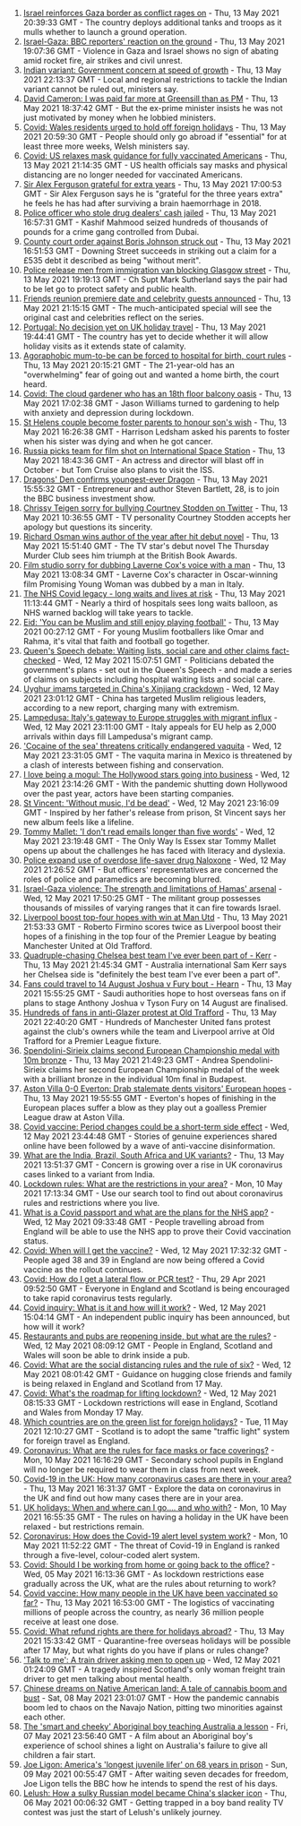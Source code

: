 1. [Israel reinforces Gaza border as conflict rages on](https://www.bbc.co.uk/news/world-middle-east-57097475) - Thu, 13 May 2021 20:39:33 GMT - The country deploys additional tanks and troops as it mulls whether to launch a ground operation.
2. [Israel-Gaza: BBC reporters' reaction on the ground](https://www.bbc.co.uk/news/world-middle-east-57108109) - Thu, 13 May 2021 19:07:36 GMT - Violence in Gaza and Israel shows no sign of abating amid rocket fire, air strikes and civil unrest.
3. [Indian variant: Government concern at speed of growth](https://www.bbc.co.uk/news/uk-57109660) - Thu, 13 May 2021 22:13:37 GMT - Local and regional restrictions to tackle the Indian variant cannot be ruled out, ministers say.
4. [David Cameron: I was paid far more at Greensill than as PM](https://www.bbc.co.uk/news/uk-politics-57104234) - Thu, 13 May 2021 18:37:42 GMT - But the ex-prime minister insists he was not just motivated by money when he lobbied ministers.
5. [Covid: Wales residents urged to hold off foreign holidays](https://www.bbc.co.uk/news/uk-wales-57102249) - Thu, 13 May 2021 20:59:30 GMT - People should only go abroad if "essential" for at least three more weeks, Welsh ministers say.
6. [Covid: US relaxes mask guidance for fully vaccinated Americans](https://www.bbc.co.uk/news/world-us-canada-57109039) - Thu, 13 May 2021 21:14:35 GMT - US health officials say masks and physical distancing are no longer needed for vaccinated Americans.
7. [Sir Alex Ferguson grateful for extra years](https://www.bbc.co.uk/sport/football/57098656) - Thu, 13 May 2021 17:00:53 GMT - Sir Alex Ferguson says he is "grateful for the three years extra" he feels he has had after surviving a brain haemorrhage in 2018.
8. [Police officer who stole drug dealers' cash jailed](https://www.bbc.co.uk/news/uk-57100058) - Thu, 13 May 2021 16:57:31 GMT - Kashif Mahmood seized hundreds of thousands of pounds for a crime gang controlled from Dubai.
9. [County court order against Boris Johnson struck out](https://www.bbc.co.uk/news/uk-politics-57099607) - Thu, 13 May 2021 16:51:53 GMT - Downing Street succeeds in striking out a claim for a £535 debt it described as being "without merit".
10. [Police release men from immigration van blocking Glasgow street](https://www.bbc.co.uk/news/uk-scotland-glasgow-west-57100259) - Thu, 13 May 2021 19:19:13 GMT - Ch Supt Mark Sutherland says the pair had to be let go to protect safety and public health.
11. [Friends reunion premiere date and celebrity guests announced](https://www.bbc.co.uk/news/entertainment-arts-57109563) - Thu, 13 May 2021 21:15:15 GMT - The much-anticipated special will see the original cast and celebrities reflect on the series.
12. [Portugal: No decision yet on UK holiday travel](https://www.bbc.co.uk/news/business-57107154) - Thu, 13 May 2021 19:44:41 GMT - The country has yet to decide whether it will allow holiday visits as it extends state of calamity.
13. [Agoraphobic mum-to-be can be forced to hospital for birth, court rules](https://www.bbc.co.uk/news/uk-57108649) - Thu, 13 May 2021 20:15:21 GMT - The 21-year-old has an "overwhelming" fear of going out and wanted a home birth, the court heard.
14. [Covid: The cloud gardener who has an 18th floor balcony oasis](https://www.bbc.co.uk/news/uk-england-manchester-57106688) - Thu, 13 May 2021 17:02:38 GMT - Jason Williams turned to gardening to help with anxiety and depression during lockdown.
15. [St Helens couple become foster parents to honour son's wish](https://www.bbc.co.uk/news/uk-england-merseyside-57093938) - Thu, 13 May 2021 16:26:38 GMT - Harrison Ledsham asked his parents to foster when his sister was dying and when he got cancer.
16. [Russia picks team for film shot on International Space Station](https://www.bbc.co.uk/news/world-europe-57106618) - Thu, 13 May 2021 18:43:36 GMT - An actress and director will blast off in October - but Tom Cruise also plans to visit the ISS.
17. [Dragons' Den confirms youngest-ever Dragon](https://www.bbc.co.uk/news/entertainment-arts-57103198) - Thu, 13 May 2021 15:55:32 GMT - Entrepreneur and author Steven Bartlett, 28, is to join the BBC business investment show.
18. [Chrissy Teigen sorry for bullying Courtney Stodden on Twitter](https://www.bbc.co.uk/news/entertainment-arts-57098705) - Thu, 13 May 2021 10:36:55 GMT - TV personality Courtney Stodden accepts her apology but questions its sincerity.
19. [Richard Osman wins author of the year after hit debut novel](https://www.bbc.co.uk/news/entertainment-arts-57084973) - Thu, 13 May 2021 15:51:40 GMT - The TV star's debut novel The Thursday Murder Club sees him triumph at the British Book Awards.
20. [Film studio sorry for dubbing Laverne Cox's voice with a man](https://www.bbc.co.uk/news/entertainment-arts-57099395) - Thu, 13 May 2021 13:08:34 GMT - Laverne Cox's character in Oscar-winning film Promising Young Woman was dubbed by a man in Italy.
21. [The NHS Covid legacy - long waits and lives at risk](https://www.bbc.co.uk/news/health-57092797) - Thu, 13 May 2021 11:13:44 GMT - Nearly a third of hospitals sees long waits balloon, as NHS warned backlog will take years to tackle.
22. [Eid: 'You can be Muslim and still enjoy playing football'](https://www.bbc.co.uk/news/newsbeat-57056933) - Thu, 13 May 2021 00:27:12 GMT - For young Muslim footballers like Omar and Rahma, it's vital that faith and football go together.
23. [Queen's Speech debate: Waiting lists, social care and other claims fact-checked](https://www.bbc.co.uk/news/57076024) - Wed, 12 May 2021 15:07:51 GMT - Politicians debated the government's plans - set out in the Queen's Speech - and made a series of claims on subjects including hospital waiting lists and social care.
24. [Uyghur imams targeted in China's Xinjiang crackdown](https://www.bbc.co.uk/news/world-asia-china-56986057) - Wed, 12 May 2021 23:01:12 GMT - China has targeted Muslim religious leaders, according to a new report, charging many with extremism.
25. [Lampedusa: Italy's gateway to Europe struggles with migrant influx](https://www.bbc.co.uk/news/world-europe-57087818) - Wed, 12 May 2021 23:11:00 GMT - Italy appeals for EU help as 2,000 arrivals within days fill Lampedusa's migrant camp.
26. ['Cocaine of the sea' threatens critically endangered vaquita](https://www.bbc.co.uk/news/world-latin-america-57070814) - Wed, 12 May 2021 23:31:05 GMT - The vaquita marina in Mexico is threatened by a clash of interests between fishing and conservation.
27. [I love being a mogul: The Hollywood stars going into business](https://www.bbc.co.uk/news/business-57069474) - Wed, 12 May 2021 23:14:26 GMT - With the pandemic shutting down Hollywood over the past year, actors have been starting companies.
28. [St Vincent: 'Without music, I'd be dead'](https://www.bbc.co.uk/news/entertainment-arts-57026926) - Wed, 12 May 2021 23:16:09 GMT - Inspired by her father's release from prison, St Vincent says her new album feels like a lifeline.
29. [Tommy Mallet: 'I don't read emails longer than five words'](https://www.bbc.co.uk/news/education-57074195) - Wed, 12 May 2021 23:19:48 GMT - The Only Way Is Essex star Tommy Mallet opens up about the challenges he has faced with literacy and dyslexia.
30. [Police expand use of overdose life-saver drug Naloxone](https://www.bbc.co.uk/news/uk-57094536) - Wed, 12 May 2021 21:26:52 GMT - But officers' representatives are concerned the roles of police and paramedics are becoming blurred.
31. [Israel-Gaza violence: The strength and limitations of Hamas' arsenal](https://www.bbc.co.uk/news/world-middle-east-57092245) - Wed, 12 May 2021 17:50:25 GMT - The militant group possesses thousands of missiles of varying ranges that it can fire towards Israel.
32. [Liverpool boost top-four hopes with win at Man Utd](https://www.bbc.co.uk/sport/football/56876294) - Thu, 13 May 2021 21:53:33 GMT - Roberto Firmino scores twice as Liverpool boost their hopes of a finishing in the top four of the Premier League by beating Manchester United at Old Trafford.
33. [Quadruple-chasing Chelsea best team I've ever been part of - Kerr](https://www.bbc.co.uk/sport/football/57071124) - Thu, 13 May 2021 21:45:34 GMT - Australia international Sam Kerr says her Chelsea side is "definitely the best team I've ever been a part of".
34. [Fans could travel to 14 August Joshua v Fury bout - Hearn](https://www.bbc.co.uk/sport/boxing/57106074) - Thu, 13 May 2021 15:55:25 GMT - Saudi authorities hope to host overseas fans on if plans to stage Anthony Joshua v Tyson Fury on 14 August are finalised.
35. [Hundreds of fans in anti-Glazer protest at Old Trafford](https://www.bbc.co.uk/sport/football/57106079) - Thu, 13 May 2021 22:40:20 GMT - Hundreds of Manchester United fans protest against the club's owners while the team and Liverpool arrive at Old Trafford for a Premier League fixture.
36. [Spendolini-Sirieix claims second European Championship medal with 10m bronze](https://www.bbc.co.uk/sport/diving/57109663) - Thu, 13 May 2021 21:49:23 GMT - Andrea Spendolini-Sirieix claims her second European Championship medal of the week with a brilliant bronze in the individual 10m final in Budapest.
37. [Aston Villa 0-0 Everton: Drab stalemate dents visitors' European hopes](https://www.bbc.co.uk/sport/football/55598709) - Thu, 13 May 2021 19:55:55 GMT - Everton's hopes of finishing in the European places suffer a blow as they play out a goalless Premier League draw at Aston Villa.
38. [Covid vaccine: Period changes could be a short-term side effect](https://www.bbc.co.uk/news/health-56901353) - Wed, 12 May 2021 23:44:48 GMT - Stories of genuine experiences shared online have been followed by a wave of anti-vaccine disinformation.
39. [What are the India, Brazil, South Africa and UK variants?](https://www.bbc.co.uk/news/health-55659820) - Thu, 13 May 2021 13:51:37 GMT - Concern is growing over a rise in UK coronavirus cases linked to a variant from India.
40. [Lockdown rules: What are the restrictions in your area?](https://www.bbc.co.uk/news/uk-54373904) - Mon, 10 May 2021 17:13:34 GMT - Use our search tool to find out about coronavirus rules and restrictions where you live.
41. [What is a Covid passport and what are the plans for the NHS app?](https://www.bbc.co.uk/news/explainers-55718553) - Wed, 12 May 2021 09:33:48 GMT - People travelling abroad from England will be able to use the NHS app to prove their Covid vaccination status.
42. [Covid: When will I get the vaccine?](https://www.bbc.co.uk/news/health-55045639) - Wed, 12 May 2021 17:32:32 GMT - People aged 38 and 39 in England are now being offered a Covid vaccine as the rollout continues.
43. [Covid: How do I get a lateral flow or PCR test?](https://www.bbc.co.uk/news/health-51943612) - Thu, 29 Apr 2021 09:52:50 GMT - Everyone in England and Scotland is being encouraged to take rapid coronavirus tests regularly.
44. [Covid inquiry: What is it and how will it work?](https://www.bbc.co.uk/news/explainers-57085964) - Wed, 12 May 2021 15:04:14 GMT - An independent public inquiry has been announced, but how will it work?
45. [Restaurants and pubs are reopening inside, but what are the rules?](https://www.bbc.co.uk/news/business-52977388) - Wed, 12 May 2021 08:09:12 GMT - People in England, Scotland and Wales will soon be able to drink inside a pub.
46. [Covid: What are the social distancing rules and the rule of six?](https://www.bbc.co.uk/news/uk-51506729) - Wed, 12 May 2021 08:01:42 GMT - Guidance on hugging close friends and family is being relaxed in England and Scotland from 17 May.
47. [Covid: What's the roadmap for lifting lockdown?](https://www.bbc.co.uk/news/explainers-52530518) - Wed, 12 May 2021 08:15:33 GMT - Lockdown restrictions will ease in England, Scotland and Wales from Monday 17 May.
48. [Which countries are on the green list for foreign holidays?](https://www.bbc.co.uk/news/explainers-52544307) - Tue, 11 May 2021 12:10:27 GMT - Scotland is to adopt the same "traffic light" system for foreign travel as England.
49. [Coronavirus: What are the rules for face masks or face coverings?](https://www.bbc.co.uk/news/health-51205344) - Mon, 10 May 2021 16:16:29 GMT - Secondary school pupils in England will no longer be required to wear them in class from next week.
50. [Covid-19 in the UK: How many coronavirus cases are there in your area?](https://www.bbc.co.uk/news/uk-51768274) - Thu, 13 May 2021 16:31:37 GMT - Explore the data on coronavirus in the UK and find out how many cases there are in your area.
51. [UK holidays: When and where can I go.... and who with?](https://www.bbc.co.uk/news/explainers-52646738) - Mon, 10 May 2021 16:55:35 GMT - The rules on having a holiday in the UK have been relaxed - but restrictions remain.
52. [Coronavirus: How does the Covid-19 alert level system work?](https://www.bbc.co.uk/news/explainers-52634739) - Mon, 10 May 2021 11:52:22 GMT - The threat of Covid-19 in England is ranked through a five-level, colour-coded alert system.
53. [Covid: Should I be working from home or going back to the office?](https://www.bbc.co.uk/news/business-52567567) - Wed, 05 May 2021 16:13:36 GMT - As lockdown restrictions ease gradually across the UK, what are the rules about returning to work?
54. [Covid vaccine: How many people in the UK have been vaccinated so far?](https://www.bbc.co.uk/news/health-55274833) - Thu, 13 May 2021 16:53:00 GMT - The logistics of vaccinating millions of people across the country, as nearly 36 million people receive at least one dose.
55. [Covid: What refund rights are there for holidays abroad?](https://www.bbc.co.uk/news/business-51615412) - Thu, 13 May 2021 15:33:42 GMT - Quarantine-free overseas holidays will be possible after 17 May, but what rights do you have if plans or rules change?
56. ['Talk to me': A train driver asking men to open up](https://www.bbc.co.uk/news/stories-57060971) - Wed, 12 May 2021 01:24:09 GMT - A tragedy inspired Scotland's only woman freight train driver to get men talking about mental health.
57. [Chinese dreams on Native American land: A tale of cannabis boom and bust](https://www.bbc.co.uk/news/world-us-canada-56835897) - Sat, 08 May 2021 23:01:07 GMT - How the pandemic cannabis boom led to chaos on the Navajo Nation, pitting two minorities against each other.
58. [The 'smart and cheeky' Aboriginal boy teaching Australia a lesson](https://www.bbc.co.uk/news/stories-56544429) - Fri, 07 May 2021 23:56:40 GMT - A film about an Aboriginal boy's experience of school shines a light on Australia's failure to give all children a fair start.
59. [Joe Ligon: America's 'longest juvenile lifer' on 68 years in prison](https://www.bbc.co.uk/news/world-us-canada-57022924) - Sun, 09 May 2021 00:55:47 GMT - After waiting seven decades for freedom, Joe Ligon tells the BBC how he intends to spend the rest of his days.
60. [Lelush: How a sulky Russian model became China's slacker icon](https://www.bbc.co.uk/news/world-asia-china-56967923) - Thu, 06 May 2021 00:06:32 GMT - Getting trapped in a boy band reality TV contest was just the start of Lelush's unlikely journey.
